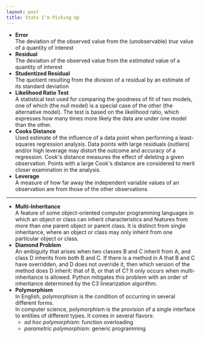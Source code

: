 ```yaml
---
layout: post
title: Stats I'm Picking Up
---
```


* **Error**  
The deviation of the observed value from the (unobservable) *true* value of a quantity of interest 
* **Residual**  
The deviation of the observed value from the *estimated* value of a quantity of interest 
* **Studentized Residual**  
The quotient resulting from the division of a residual by an estimate of its standard deviation
* **Likelihood Ratio Test**  
A statistical test used for comparing the goodness of fit of two models, one of which (the null model) is a special case of the other (the alternative model). The test is based on the likelihood ratio, which expresses how many times more likely the data are under one model than the other. 
* **Cooks Distance**  
Used estimate of the influence of a data point when performing a least-squares regression analysis.  Data points with large residuals (outliers) and/or high leverage may distort the outcome and accuracy of a regression. Cook's distance measures the effect of deleting a given observation. Points with a large Cook's distance are considered to merit closer examination in the analysis. 
* **Leverage**  
A measure of how far away the independent variable values of an observation are from those of the other observations
* ** **


* **Multi-Inheritance**  
A feature of some object-oriented computer programming languages in which an object or class can inherit characteristics and features from more than one parent object or parent class. It is distinct from single inheritance, where an object or class may only inherit from one particular object or class.
* **Diamond Problem**  
An ambiguity that arises when two classes B and C inherit from A, and class D inherits from both B and C. If there is a method in A that B and C have overridden, and D does not override it, then which version of the method does D inherit: that of B, or that of C?  It only occurs when multi-inheritance is allowed.  Python mitigates this problem with an order of inheritance determined by the C3 linearization algorithm.  
* **Polymorphism**  
In English, polymorphism is the condition of occurring in several different forms.  
In computer science, polymorphism is the provision of a single interface to entities of different types.  It comes in several flavors:  
  - *ad hoc polymorphism*:
  function overloading
  - *parametric polymorphism*:
  generic programming
